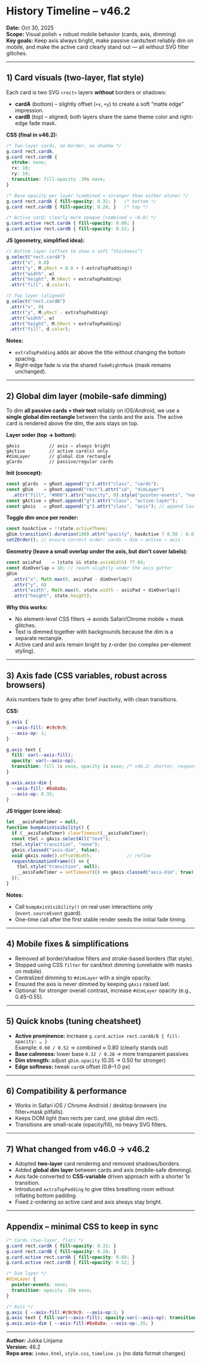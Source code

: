 # History Timeline – v46.2

**Date:** Oct 30, 2025  
**Scope:** Visual polish + robust mobile behavior (cards, axis, dimming)  
**Key goals:** Keep axis always bright, make passive cards/text reliably dim on mobile, and make the active card clearly stand out — all without SVG filter glitches.

---

## 1) Card visuals (two-layer, flat style)
Each card is two SVG `<rect>` layers **without** borders or shadows:
- **cardA** (bottom) – slightly offset (`+x`, `+y`) to create a soft “matte edge” impression.
- **cardB** (top) – aligned; both layers share the same theme color and right-edge fade mask.

**CSS (final in v46.2):**
```css
/* Two-layer cards, no border, no shadow */
g.card rect.cardA,
g.card rect.cardB {
  stroke: none;
  rx: 10;
  ry: 10;
  transition: fill-opacity .30s ease;
}

/* Base opacity per layer (combined ≈ stronger than either alone) */
g.card rect.cardA { fill-opacity: 0.32; }   /* bottom */
g.card rect.cardB { fill-opacity: 0.28; }   /* top */

/* Active card: clearly more opaque (combined ≈ ~0.8) */
g.card.active rect.cardA { fill-opacity: 0.60; }
g.card.active rect.cardB { fill-opacity: 0.52; }
```

**JS (geometry, simplified idea):**
```js
// Bottom layer (offset to show a soft “thickness”)
g.select("rect.cardA")
 .attr("x", 0.8)
 .attr("y", M.yRect + 0.8 + (-extraTopPadding))
 .attr("width", w)
 .attr("height", M.hRect + extraTopPadding)
 .attr("fill", d.color);

// Top layer (aligned)
g.select("rect.cardB")
 .attr("x", 0)
 .attr("y", M.yRect - extraTopPadding)
 .attr("width", w)
 .attr("height", M.hRect + extraTopPadding)
 .attr("fill", d.color);
```

**Notes:**
- `extraTopPadding` adds air above the title without changing the bottom spacing.
- Right-edge fade is via the shared `fadeRightMask` (mask remains unchanged).

---

## 2) Global dim layer (mobile-safe dimming)
To dim **all passive cards + their text** reliably on iOS/Android, we use a **single global dim rectangle** between the cards and the axis. The active card is rendered above the dim, the axis stays on top.

**Layer order (top → bottom):**
```
gAxis           // axis – always bright
gActive         // active card(s) only
#dimLayer       // global dim rectangle
gCards          // passive/regular cards
```

**Init (concept):**
```js
const gCards  = gRoot.append("g").attr("class", "cards");
const gDim    = gRoot.append("rect").attr("id", "dimLayer")
  .attr("fill", "#000").attr("opacity", 0).style("pointer-events", "none");
const gActive = gRoot.append("g").attr("class", "active-layer");
const gAxis   = gRoot.append("g").attr("class", "axis"); // append last → on top
```

**Toggle dim once per render:**
```js
const hasActive = !!state.activeTheme;
gDim.transition().duration(180).attr("opacity", hasActive ? 0.50 : 0.0); // adjust strength
setZOrder(); // ensure correct order: cards → dim → active → axis
```

**Geometry (leave a small overlap under the axis, but don’t cover labels):**
```js
const axisPad    = (state && state.axisWidth) ?? 64;
const dimOverlap = 10; // reach slightly under the axis gutter
gDim
  .attr("x", Math.max(0, axisPad - dimOverlap))
  .attr("y", 0)
  .attr("width", Math.max(0, state.width - axisPad + dimOverlap))
  .attr("height", state.height);
```

**Why this works:**
- No element-level CSS filters → avoids Safari/Chrome mobile + mask glitches.
- Text is dimmed together with backgrounds because the dim is a separate rectangle.
- Active card and axis remain bright by z-order (no complex per-element styling).

---

## 3) Axis fade (CSS variables, robust across browsers)
Axis numbers fade to grey after brief inactivity, with clean transitions.

**CSS:**
```css
g.axis {
  --axis-fill: #c9c9c9;
  --axis-op: 1;
}

g.axis text {
  fill: var(--axis-fill);
  opacity: var(--axis-op);
  transition: fill 1s ease, opacity 1s ease; /* v46.2: shorter, responsive fade */
}

g.axis.axis-dim {
  --axis-fill: #8a8a8a;
  --axis-op: 0.35;
}
```

**JS trigger (core idea):**
```js
let __axisFadeTimer = null;
function bumpAxisVisibility() {
  if (__axisFadeTimer) clearTimeout(__axisFadeTimer);
  const tSel = gAxis.selectAll("text");
  tSel.style("transition", "none");
  gAxis.classed("axis-dim", false);
  void gAxis.node().offsetWidth;             // reflow
  requestAnimationFrame(() => {
    tSel.style("transition", null);
    __axisFadeTimer = setTimeout(() => gAxis.classed("axis-dim", true), 300); // idle delay
  });
}
```

**Notes:**
- Call `bumpAxisVisibility()` on real user interactions only (`event.sourceEvent` guard).
- One-time call after the first stable render seeds the initial fade timing.

---

## 4) Mobile fixes & simplifications
- Removed all border/shadow filters and stroke-based borders (flat style).
- Stopped using CSS `filter` for card/text dimming (unreliable with masks on mobile).
- Centralized dimming to `#dimLayer` with a single opacity.
- Ensured the axis is never dimmed by keeping `gAxis` raised last.
- Optional: for stronger overall contrast, increase `#dimLayer` opacity (e.g., 0.45–0.55).

---

## 5) Quick knobs (tuning cheatsheet)
- **Active prominence:** increase `g.card.active rect.cardA/B { fill-opacity: … }`  
  Example: `0.60 / 0.52` → combined ≈ 0.80 (clearly stands out)
- **Base calmness:** lower base `0.32 / 0.28` → more transparent passives
- **Dim strength:** adjust `gDim.opacity` (0.35 → 0.50 for stronger)
- **Edge softness:** tweak `cardA` offset (0.6–1.0 px)

---

## 6) Compatibility & performance
- Works in Safari iOS / Chrome Android / desktop browsers (no filter+mask pitfalls).
- Keeps DOM light (two rects per card, one global dim rect).
- Transitions are small-scale (opacity/fill), no heavy SVG filters.

---

## 7) What changed from v46.0 → v46.2
- Adopted **two-layer** card rendering and removed shadows/borders.
- Added **global dim layer** between cards and axis (mobile-safe dimming).
- Axis fade converted to **CSS-variable** driven approach with a shorter 1s transition.
- Introduced `extraTopPadding` to give titles breathing room without inflating bottom padding.
- Fixed z-ordering so active card and axis always stay bright.

---

## Appendix – minimal CSS to keep in sync
```css
/* Cards (two-layer, flat) */
g.card rect.cardA { fill-opacity: 0.32; }
g.card rect.cardB { fill-opacity: 0.28; }
g.card.active rect.cardA { fill-opacity: 0.60; }
g.card.active rect.cardB { fill-opacity: 0.52; }

/* Dim layer */
#dimLayer {
  pointer-events: none;
  transition: opacity .18s ease;
}

/* Axis */
g.axis { --axis-fill:#c9c9c9; --axis-op:1; }
g.axis text { fill:var(--axis-fill); opacity:var(--axis-op); transition:fill 1s ease, opacity 1s ease; }
g.axis.axis-dim { --axis-fill:#8a8a8a; --axis-op:.35; }
```

---

**Author:** Jukka Linjama  
**Version:** 46.2  
**Repo area:** `index.html`, `style.css`, `timeline.js` (no data format changes)  

